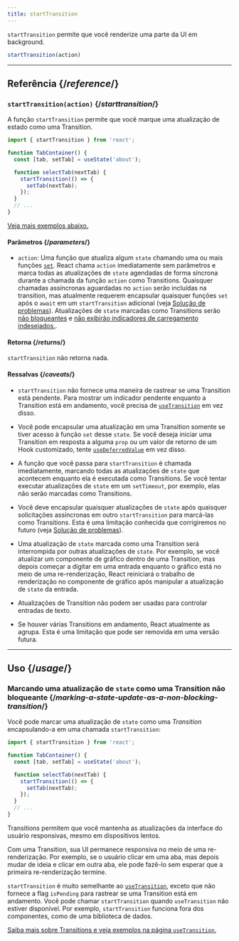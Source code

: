 ```yaml
---
title: startTransition
---
```


<Intro>

`startTransition` permite que você renderize uma parte da UI em background.

```js
startTransition(action)
```

</Intro>

<InlineToc />

---

## Referência {/*reference*/}

### `startTransition(action)` {/*starttransition*/}

A função `startTransition` permite que você marque uma atualização de estado como uma Transition.

```js {7,9}
import { startTransition } from 'react';

function TabContainer() {
  const [tab, setTab] = useState('about');

  function selectTab(nextTab) {
    startTransition(() => {
      setTab(nextTab);
    });
  }
  // ...
}
```

[Veja mais exemplos abaixo.](#usage)

#### Parâmetros {/*parameters*/}

* `action`: Uma função que atualiza algum `state` chamando uma ou mais funções [`set`](/reference/react/useState#setstate). React chama `action` imediatamente sem parâmetros e marca todas as atualizações de `state` agendadas de forma síncrona durante a chamada da função `action` como Transitions. Quaisquer chamadas assíncronas aguardadas no `action` serão incluídas na transition, mas atualmente requerem encapsular quaisquer funções `set` após o `await` em um `startTransition` adicional (veja [Solução de problemas](/reference/react/useTransition#react-doesnt-treat-my-state-update-after-await-as-a-transition)). Atualizações de `state` marcadas como Transitions serão [não bloqueantes](#marking-a-state-update-as-a-non-blocking-transition) e [não exibirão indicadores de carregamento indesejados.](/reference/react/useTransition#preventing-unwanted-loading-indicators).

#### Retorna {/*returns*/}

`startTransition` não retorna nada.

#### Ressalvas {/*caveats*/}

* `startTransition` não fornece uma maneira de rastrear se uma Transition está pendente. Para mostrar um indicador pendente enquanto a Transition está em andamento, você precisa de [`useTransition`](/reference/react/useTransition) em vez disso.

* Você pode encapsular uma atualização em uma Transition somente se tiver acesso à função `set` desse `state`. Se você deseja iniciar uma Transition em resposta a alguma `prop` ou um valor de retorno de um Hook customizado, tente [`useDeferredValue`](/reference/react/useDeferredValue) em vez disso.

* A função que você passa para `startTransition` é chamada imediatamente, marcando todas as atualizações de `state` que acontecem enquanto ela é executada como Transitions. Se você tentar executar atualizações de `state` em um `setTimeout`, por exemplo, elas não serão marcadas como Transitions.

* Você deve encapsular quaisquer atualizações de `state` após quaisquer solicitações assíncronas em outro `startTransition` para marcá-las como Transitions. Esta é uma limitação conhecida que corrigiremos no futuro (veja [Solução de problemas](/reference/react/useTransition#react-doesnt-treat-my-state-update-after-await-as-a-transition)).

* Uma atualização de `state` marcada como uma Transition será interrompida por outras atualizações de `state`. Por exemplo, se você atualizar um componente de gráfico dentro de uma Transition, mas depois começar a digitar em uma entrada enquanto o gráfico está no meio de uma re-renderização, React reiniciará o trabalho de renderização no componente de gráfico após manipular a atualização de `state` da entrada.

* Atualizações de Transition não podem ser usadas para controlar entradas de texto.

* Se houver várias Transitions em andamento, React atualmente as agrupa. Esta é uma limitação que pode ser removida em uma versão futura.

---

## Uso {/*usage*/}

### Marcando uma atualização de `state` como uma Transition não bloqueante {/*marking-a-state-update-as-a-non-blocking-transition*/}

Você pode marcar uma atualização de `state` como uma *Transition* encapsulando-a em uma chamada `startTransition`:

```js {7,9}
import { startTransition } from 'react';

function TabContainer() {
  const [tab, setTab] = useState('about');

  function selectTab(nextTab) {
    startTransition(() => {
      setTab(nextTab);
    });
  }
  // ...
}
```

Transitions permitem que você mantenha as atualizações da interface do usuário responsivas, mesmo em dispositivos lentos.

Com uma Transition, sua UI permanece responsiva no meio de uma re-renderização. Por exemplo, se o usuário clicar em uma aba, mas depois mudar de ideia e clicar em outra aba, ele pode fazê-lo sem esperar que a primeira re-renderização termine.

<Note>

`startTransition` é muito semelhante ao [`useTransition`](/reference/react/useTransition), exceto que não fornece a flag `isPending` para rastrear se uma Transition está em andamento. Você pode chamar `startTransition` quando `useTransition` não estiver disponível. Por exemplo, `startTransition` funciona fora dos componentes, como de uma biblioteca de dados.

[Saiba mais sobre Transitions e veja exemplos na página `useTransition`.](/reference/react/useTransition)

</Note>